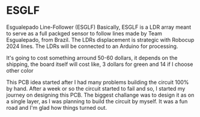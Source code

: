 # ESGLF
Esgualepado Line-Follower (ESGLF)
Basically, ESGLF is a LDR array meant to serve as a full packged sensor to follow lines made by Team Esgualepado, from Brazil. The LDRs displacement is strategic with Robocup 2024 lines. The LDRs will be connected to an Arduino for processing.

It's going to cost something arround 50-60 dollars, it depends on the shipping, the board itself will cost like, 3 dollars for green and 14 if I choose other color

This PCB idea started after I had many problems building the circuit 100% by hand. After a week or so the circuit started to fail and so, I started my journey on designing this PCB. The biggest challange was to design it as on a single layer, as I was planning to build the circuit by myself. It was a fun road and I'm glad how things turned out.
